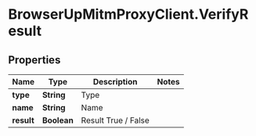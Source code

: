 # BrowserUpMitmProxyClient.VerifyResult

## Properties

Name | Type | Description | Notes
------------ | ------------- | ------------- | -------------
**type** | **String** | Type | 
**name** | **String** | Name | 
**result** | **Boolean** | Result True / False | 



